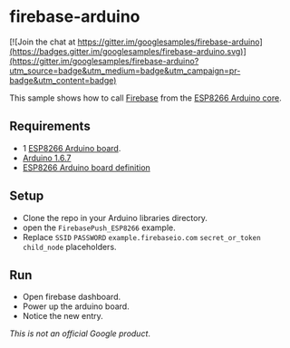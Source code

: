 # firebase-arduino

[![Join the chat at https://gitter.im/googlesamples/firebase-arduino](https://badges.gitter.im/googlesamples/firebase-arduino.svg)](https://gitter.im/googlesamples/firebase-arduino?utm_source=badge&utm_medium=badge&utm_campaign=pr-badge&utm_content=badge)

This sample shows how to call [Firebase](https://www.firebase.com/) from the [ESP8266 Arduino core](https://github.com/esp8266/Arduino).

## Requirements

- 1 [ESP8266 Arduino board](https://www.adafruit.com/products/2821).
- [Arduino 1.6.7](https://www.arduino.cc/en/Main/Software)
- [ESP8266 Arduino board definition](https://github.com/esp8266/Arduino#installing-with-boards-manager)

## Setup

- Clone the repo in your Arduino libraries directory.
- open the `FirebasePush_ESP8266` example.
- Replace `SSID` `PASSWORD` `example.firebaseio.com` `secret_or_token` `child_node` placeholders.

## Run

- Open firebase dashboard.
- Power up the arduino board.
- Notice the new entry.

*This is not an official Google product*.
